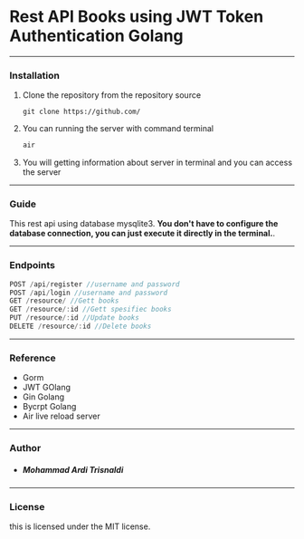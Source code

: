 # Rest API Books using JWT Token Authentication Golang
---

### Installation

1. Clone the repository from the repository source
    ```cli
    git clone https://github.com/
    ```
2. You can running the server with command terminal
    ```bash
    air
    ```
3. You will getting information about server in terminal and you can access the server

---
### Guide

This rest api using database mysqlite3. **You don't have to configure the database connection, you can just execute it directly in the terminal.**.

---

### Endpoints

```javascript
POST /api/register //username and password
POST /api/login //username and password
GET /resource/ //Gett books
GET /resource/:id //Gett spesifiec books
PUT /resource/:id //Update books
DELETE /resource/:id //Delete books

```

---

### Reference

- Gorm
- JWT GOlang
- Gin Golang
- Bycrpt Golang
- Air live reload server

---

### Author

- ##### Mohammad Ardi Trisnaldi

---

### License

this is licensed under the MIT license.